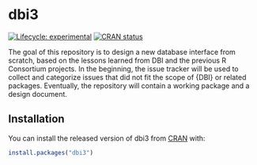 
# dbi3

<!-- badges: start -->
[![Lifecycle: experimental](https://img.shields.io/badge/lifecycle-experimental-orange.svg)](https://lifecycle.r-lib.org/articles/stages.html#experimental)
[![CRAN status](https://www.r-pkg.org/badges/version/dbi3)](https://CRAN.R-project.org/package=dbi3)
<!-- badges: end -->

The goal of this repository is to design a new database interface from scratch, based on the lessons learned from DBI and the previous R Consortium projects.
In the beginning, the issue tracker will be used to collect and categorize issues that did not fit the scope of {DBI} or related packages.
Eventually, the repository will contain a working package and a design document.


## Installation

You can install the released version of dbi3 from [CRAN](https://CRAN.R-project.org) with:

``` r
install.packages("dbi3")
```
